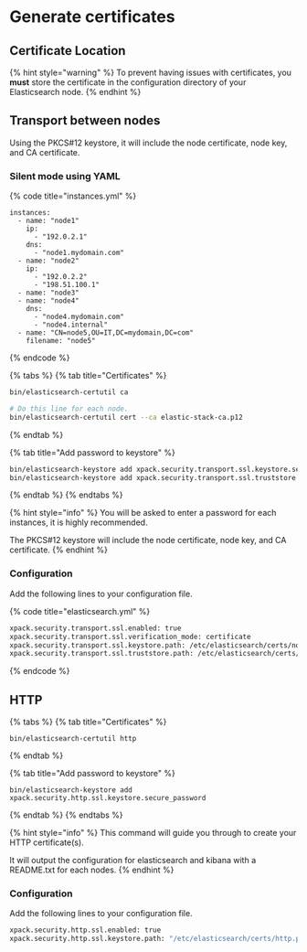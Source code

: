 # Generate certificates

## Certificate Location

{% hint style="warning" %}
To prevent having issues with certificates, you **must** store the certificate in the configuration directory of your Elasticsearch node.
{% endhint %}

## Transport between nodes

Using the PKCS\#12 keystore, it will include the node certificate, node key, and CA certificate.

### Silent mode using YAML

{% code title="instances.yml" %}
```
instances:
  - name: "node1"
    ip: 
      - "192.0.2.1"
    dns: 
      - "node1.mydomain.com"
  - name: "node2"
    ip:
      - "192.0.2.2"
      - "198.51.100.1"
  - name: "node3"
  - name: "node4"
    dns:
      - "node4.mydomain.com"
      - "node4.internal"
  - name: "CN=node5,OU=IT,DC=mydomain,DC=com"
    filename: "node5"
```
{% endcode %}

{% tabs %}
{% tab title="Certificates" %}
```bash
bin/elasticsearch-certutil ca

# Do this line for each node.
bin/elasticsearch-certutil cert --ca elastic-stack-ca.p12
```
{% endtab %}

{% tab title="Add password to keystore" %}
```bash
bin/elasticsearch-keystore add xpack.security.transport.ssl.keystore.secure_password
bin/elasticsearch-keystore add xpack.security.transport.ssl.truststore.secure_password
```
{% endtab %}
{% endtabs %}

{% hint style="info" %}
 You will be asked to enter a password for each instances, it is highly recommended.

The PKCS\#12 keystore will include the node certificate, node key, and CA certificate.
{% endhint %}

### Configuration

Add the following lines to your configuration file.

{% code title="elasticsearch.yml" %}
```bash
xpack.security.transport.ssl.enabled: true
xpack.security.transport.ssl.verification_mode: certificate 
xpack.security.transport.ssl.keystore.path: /etc/elasticsearch/certs/node-1.p12 
xpack.security.transport.ssl.truststore.path: /etc/elasticsearch/certs/node-1.p12
```
{% endcode %}

## HTTP

{% tabs %}
{% tab title="Certificates" %}
```text
bin/elasticsearch-certutil http
```
{% endtab %}

{% tab title="Add password to keystore" %}
```
bin/elasticsearch-keystore add xpack.security.http.ssl.keystore.secure_password
```
{% endtab %}
{% endtabs %}

{% hint style="info" %}
This command will guide you through to create your HTTP certificate\(s\).

It will output the configuration for elasticsearch and kibana with a README.txt for each nodes.
{% endhint %}

### Configuration

Add the following lines to your configuration file.

```bash
xpack.security.http.ssl.enabled: true
xpack.security.http.ssl.keystore.path: "/etc/elasticsearch/certs/http.p12"
```

